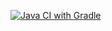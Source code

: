 [![Java CI with Gradle](https://github.com/AnutkaB/TestMode2/actions/workflows/gradle.yml/badge.svg)](https://github.com/AnutkaB/TestMode2/actions/workflows/gradle.yml)